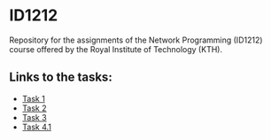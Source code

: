 # ID1212
Repository for the assignments of the Network Programming (ID1212) course offered by the Royal Institute of Technology (KTH). 

## Links to the tasks:
* [Task 1]([https://link-url-here.org](https://github.com/Azakh993/ID1212/tree/Task_1)https://github.com/Azakh993/ID1212/tree/Task_1)
* [Task 2]([https://link-url-here.org](https://github.com/Azakh993/ID1212/tree/Task_1)https://github.com/Azakh993/ID1212/tree/Task_2)
* [Task 3]([https://link-url-here.org](https://github.com/Azakh993/ID1212/tree/Task_1)https://github.com/Azakh993/ID1212/tree/Task_3)
* [Task 4.1]([https://link-url-here.org](https://github.com/Azakh993/ID1212/tree/Task_1)https://github.com/Azakh993/ID1212/tree/Task_4-P1)
